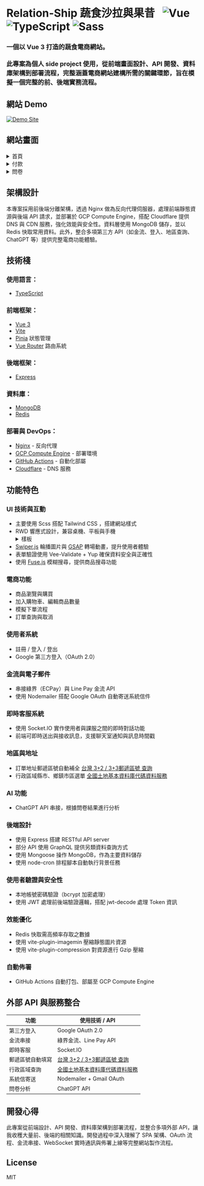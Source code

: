 # Relation-Ship 蔬食沙拉與果昔 &nbsp; ![Vue](https://img.shields.io/badge/%20-Vue.js-34495E?logo=vue.js&logoColor=41B883) ![TypeScript](https://img.shields.io/badge/%20-TypeScript-3178C6?style=flat&logo=typescript&logoColor=white) ![Sass](https://img.shields.io/badge/%20-Sass-CC6699?logo=sass&logoColor=white)

<h3>
一個以 Vue 3 打造的蔬食電商網站。<br><br>
此專案為個人 side project 使用，從前端畫面設計、API 開發、資料庫架構到部署流程，完整涵蓋電商網站建構所需的關鍵環節，旨在模擬一個完整的前、後端實務流程。
</h3>

## 網站 Demo

[![Demo Site](https://img.shields.io/badge/DEMO-Click%20to%20Visit-%20?style=social)](https://tmc4web.dev)


## 網站畫面

<details>
  <summary>首頁</summary>
  <img src="./docs/images/home.gif" alt="首頁截圖" width="100%"/>
</details>

<details>
  <summary>付款</summary>
  <img src="./docs/images/payment.gif" alt="付款截圖" width="100%"/>
</details>

<details>
  <summary>問卷</summary>
  <img src="./docs/images/questionnaire.gif" alt="問卷截圖" width="100%"/>
</details>

## 架構設計

本專案採用前後端分離架構，透過 Nginx 做為反向代理伺服器，處理前端靜態資源與後端 API 請求，並部署於 GCP Compute Engine，搭配 Cloudflare 提供 DNS 與 CDN 服務，強化效能與安全性。資料層使用 MongoDB 儲存，並以 Redis 快取常用資料。此外，整合多項第三方 API（如金流、登入、地區查詢、ChatGPT 等）提供完整電商功能體驗。

## 技術棧

### 使用語言：
- [TypeScript](https://www.typescriptlang.org/)

### 前端框架：
- [Vue 3](https://vuejs.org/)
- [Vite](https://vitejs.dev/)
- [Pinia](https://pinia.vuejs.org/) 狀態管理
- [Vue Router](https://router.vuejs.org/) 路由系統

### 後端框架：
- [Express](https://expressjs.com/)

### 資料庫：
- [MongoDB](https://www.mongodb.com/)
- [Redis](https://redis.io/)

### 部署與 DevOps：
- [Nginx](https://nginx.org/) - 反向代理
- [GCP Compute Engine](https://cloud.google.com/compute) - 部署環境
- [GitHub Actions](https://github.com/features/actions) - 自動化部屬
- [Cloudflare](https://www.cloudflare.com/) - DNS 服務

## 功能特色

### UI 技術與互動
- 主要使用 Scss 搭配 Tailwind CSS ，搭建網站樣式
- RWD 響應式設計，兼容桌機、平板與手機
  <details>
    <summary>樣板</summary>
    <img src="./docs/images/rwd.png" alt="rwd樣板" width="100%"/>
  </details>
- [Swiper.js](https://swiperjs.com/) 輪播圖片與 [GSAP](https://gsap.com/) 轉場動畫，提升使用者體驗
- 表單驗證使用 Vee-Validate + Yup 確保資料安全與正確性
- 使用 [Fuse.js](https://fusejs.io/) 模糊搜尋，提供商品搜尋功能

### 電商功能
- 商品瀏覽與購買
- 加入購物車、編輯商品數量
- 模擬下單流程
- 訂單查詢與取消

### 使用者系統
- 註冊 / 登入 / 登出
- Google 第三方登入（OAuth 2.0）

### 金流與電子郵件
- 串接綠界（ECPay）與 Line Pay 金流 API
- 使用 Nodemailer 搭配 Google OAuth 自動寄送系統信件

### 即時客服系統
- 使用 Socket.IO 實作使用者與課服之間的即時對話功能
- 前端可即時送出與接收訊息，支援聊天室通知與訊息時間戳

### 地區與地址
- 訂單地址郵遞區號自動補全 [台灣 3+2 / 3+3郵遞區號 查詢](https://zip5.5432.tw/zip5api.html)
- 行政區域縣市、鄉鎮市區選單 [全國土地基本資料庫代碼資料服務](https://cop.land.moi.gov.tw/ServiceList/ServiceData?id=A5CCC85A-EEF3-4659-8829-DA21CD0DCC95)

### AI 功能
- ChatGPT API 串接，根據問卷結果進行分析

### 後端設計
- 使用 Express 搭建 RESTful API server
- 部分 API 使用 GraphQL 提供另類資料查詢方式
- 使用 Mongoose 操作 MongoDB，作為主要資料儲存
- 使用 node-cron 排程腳本自動執行背景任務

### 使用者驗證與安全性
- 本地帳號密碼驗證（bcrypt 加密處理）
- 使用 JWT 處理前後端驗證邏輯，搭配 jwt-decode 處理 Token 資訊

### 效能優化
- Redis 快取需高頻率存取之數據
- 使用 vite-plugin-imagemin 壓縮靜態圖片資源
- 使用 vite-plugin-compression 對資源進行 Gzip 壓縮

### 自動佈署
  - GitHub Actions 自動打包、部屬至 GCP Compute Engine


## 外部 API 與服務整合

| 功能 | 使用技術 / API |
|------|----------------|
| 第三方登入 | Google OAuth 2.0 |
| 金流串接 | 綠界金流、Line Pay API |
| 即時客服 | Socket.IO |
| 郵遞區號自動填寫 | [台灣 3+2 / 3+3郵遞區號 查詢](https://zip5.5432.tw/zip5api.html) |
| 行政區域查詢 | [全國土地基本資料庫代碼資料服務](https://cop.land.moi.gov.tw/ServiceList/ServiceData?id=A5CCC85A-EEF3-4659-8829-DA21CD0DCC95) |
| 系統信寄送 | Nodemailer + Gmail OAuth |
| 問卷分析 | ChatGPT API |



##  開發心得

此專案從前端設計、API 開發、資料庫架構到部署流程，並整合多項外部 API，讓我收穫大量前、後端的相關知識。開發過程中深入理解了 SPA 架構、OAuth 流程、金流串接、WebSocket 實時通訊與佈署上線等完整網站製作流程。

## License

MIT